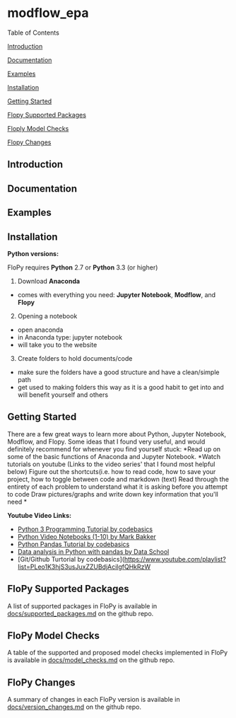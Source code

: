 # modflow_epa

Table of Contents

[Introduction](https://github.com/jordw22/modflow_epa#introduction)


[Documentation](https://github.com/jordw22/modflow_epa#documentation)


[Examples](https://github.com/jordw22/modflow_epa#examples)


[Installation](https://github.com/jordw22/modflow_epa#installation)


[Getting Started](https://github.com/jordw22/modflow_epa#getting-started)


[Flopy Supported Packages](https://github.com/jordw22/modflow_epa#flopy-supported-packages)


[Floply Model Checks](https://github.com/jordw22/modflow_epa#flopy-model-checks)


[Flopy Changes](https://github.com/jordw22/modflow_epa#flopy-changes)


Introduction
-----------------------------------------------

Documentation
-----------------------------------------------

Examples
-----------------------------------------------

Installation
-----------------------------------------------

**Python versions:**

FloPy requires **Python** 2.7 or **Python** 3.3 (or higher)

1. Download **Anaconda**  
* comes with everything you need: **Jupyter Notebook**, **Modflow**, and **Flopy**
2. Opening a notebook
* open anaconda
* in Anaconda type: jupyter notebook
* will take you to the website
3. Create folders to hold documents/code
* make sure the folders have a good structure and have a clean/simple path
* get used to making folders this way as it is a good habit to get into and will benefit yourself and others

Getting Started
-----------------------------------------------

There are a few great ways to learn more about Python, Jupyter Notebook, Modflow, and Flopy.
Some ideas that I found very useful, and would definitely recommend for whenever you find yourself stuck:
*Read up on some of the basic functions of Anaconda and Jupyter Notebook.
*Watch tutorials on youtube (Links to the video series' that I found most helpful below)
Figure out the shortcuts(i.e. how to read code, how to save your project, how to toggle between code and markdown (text)
Read through the entirety of each problem to understand what it is asking before you attempt to code
Draw pictures/graphs and write down key information that you'll need
*

__Youtube Video Links:__
* [Python 3 Programming Tutorial by codebasics](https://www.youtube.com/playlist?list=PLeo1K3hjS3usILfyvQlvUBokXkHPSve6S)
* [Python Video Notebooks (1-10) by Mark Bakker](https://www.youtube.com/user/wdz57/videos)
* [Python Pandas Tutorial by codebasics](https://www.youtube.com/playlist?list=PLeo1K3hjS3uuASpe-1LjfG5f14Bnozjwy)
* [Data analysis in Python with pandas by Data School](https://www.youtube.com/playlist?list=PL5-da3qGB5ICCsgW1MxlZ0Hq8LL5U3u9y)
* [Git/Github Turtorial by codebasics](https://www.youtube.com/playlist?list=PLeo1K3hjS3usJuxZZUBdjAcilgfQHkRzW


FloPy Supported Packages
-----------------------------------------------

A list of supported packages in FloPy is available in [docs/supported_packages.md](docs/supported_packages.md) on the github repo.


FloPy Model Checks
-----------------------------------------------

A table of the supported and proposed model checks implemented in  FloPy is available in [docs/model_checks.md](docs/model_checks.md) on the github repo.


FloPy Changes
-----------------------------------------------

A summary of changes in each FloPy version is available in [docs/version_changes.md](docs/version_changes.md) on the github repo.
